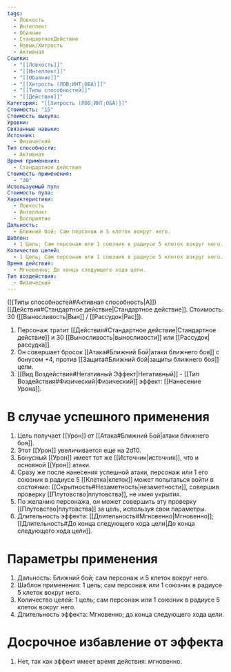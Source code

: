 ```yaml
---
tags:
  - Ловкость
  - Интеллект
  - Обаяние
  - СтандартноеДействие
  - Навык/Хитрость
  - Активная
Ссылки:
  - "[[Ловкость]]"
  - "[[Интеллект]]"
  - "[[Обаяние]]"
  - "[[Хитрость (ЛОВ;ИНТ;ОБА)]]"
  - "[[Типы способностей]]"
  - "[[Действия]]"
Категория: "[[Хитрость (ЛОВ;ИНТ;ОБА)]]"
Стоимость: "15"
Стоимость выкупа:
Уровни:
Связанные навыки:
Источник:
  - Физический
Тип способности:
  - Активная
Время применения:
  - Стандартное действие
Стоимость применения:
  - "30"
Используемый пул:
Стоимость пула:
Характеристики:
  - Ловкость
  - Интеллект
  - Восприятие
Дальность:
  - Ближний бой; Сам персонаж и 5 клеток вокруг него.
Шаблон:
  - 1 Цель; Сам персонаж или 1 союзник в радиусе 5 клеток вокруг него.
Количество целей:
  - 1 Цель; Сам персонаж или 1 союзник в радиусе 5 клеток вокруг него.
Время действия:
  - Мгновенно; До конца следующего хода цели.
Тип воздействия:
  - Физический
---
```

([[Типы способностей#Активная способность|А]]) [[Действия#Стандартное действие|Стандартное действие]]. Стоимость: 30 ([[Выносливость|Вын]] / [[Рассудок|Рас]]).

1. Персонаж тратит [[Действия#Стандартное действие|Стандартное действие]] и 30 [[Выносливость|выносливости]] или [[Рассудок|рассудка]].
2. Он совершает бросок [[Атака#Ближний Бой|атаки ближнего боя]] с бонусом +4, против [[Защита#Ближний бой|защиты ближнего боя]] цели. 
3. [[Вид Воздействия#Негативный Эффект|Негативный]] - [[Тип Воздействия#Физический|Физический]] эффект: [[Нанесение Урона]]. 
# В случае успешного применения

1. Цель получает [[Урон]] от [[Атака#Ближний Бой|атаки ближнего боя]].
2. Этот [[Урон]] увеличивается еще на 2d10. 
3. Бонусный [[Урон]] имеет тот же [[Источник|источник]], что и основной [[Урон]] атаки. 
4. Сразу же после нанесения успешной атаки, персонаж или 1 его союзник в радиусе 5 [[Клетка|клеток]] может попытаться войти в состояние: [[Скрытность#Незаметность|незаметности]], совершив проверку [[Плутовство|плутовства]], не имея укрытия. 
5. По желанию персонажа, он может совершить эту проверку [[Плутовство|плутовства]] за цель, используя свои параметры. 
6. Длительность эффекта: [[Длительность#Мгновенно|Мгновенно]]; [[Длительность#До конца следующего хода цели|До конца следующего хода цели]].
# Параметры применения

1. Дальность: Ближний бой; сам персонаж и 5 клеток вокруг него.
2. Шаблон применения: 1 цель; сам персонаж или 1 союзник в радиусе 5 клеток вокруг него. 
3. Количество целей: 1 цель; сам персонаж или 1 союзник в радиусе 5 клеток вокруг него. 
4. Длительность эффекта: Мгновенно; до конца следующего хода цели.
# Досрочное избавление от эффекта

1. Нет, так как эффект имеет время действия: мгновенно. 